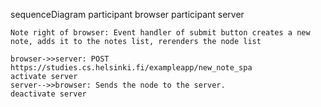 sequenceDiagram
    participant browser
    participant server

    Note right of browser: Event handler of submit button creates a new note, adds it to the notes list, rerenders the node list
    
    browser->>server: POST https://studies.cs.helsinki.fi/exampleapp/new_note_spa
    activate server
    server-->>browser: Sends the node to the server.
    deactivate server

    
